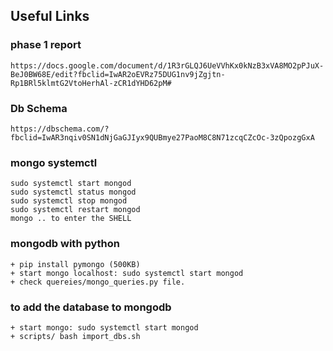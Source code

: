 ## Useful Links

### phase 1 report
    https://docs.google.com/document/d/1R3rGLQJ6UeVVhKx0kNzB3xVA8MO2pPJuX-BeJ0BW68E/edit?fbclid=IwAR2oEVRz75DUG1nv9jZgjtn-Rp1BRl5klmtG2VtoHerhAl-zCR1dYHD62pM#

### Db Schema
    https://dbschema.com/?fbclid=IwAR3nqiv0SN1dNjGaGJIyx9QUBmye27PaoM8C8N71zcqCZcOc-3zQpozgGxA

### mongo systemctl
    sudo systemctl start mongod
    sudo systemctl status mongod
    sudo systemctl stop mongod
    sudo systemctl restart mongod
    mongo .. to enter the SHELL

### mongodb with python
    + pip install pymongo (500KB)
    + start mongo localhost: sudo systemctl start mongod
    + check quereies/mongo_queries.py file.

### to add the database to mongodb
    + start mongo: sudo systemctl start mongod
    + scripts/ bash import_dbs.sh


    